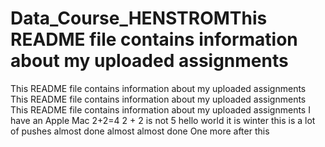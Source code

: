 # Data_Course_HENSTROMThis README file contains information about my uploaded assignments
This README file contains information about my uploaded assignments
This README file contains information about my uploaded assignments
This README file contains information about my uploaded assignments
I have an Apple Mac
2+2=4
2 + 2 is not 5
hello world
it is winter
this is a lot of pushes
almost done
almost almost done
One more after this
